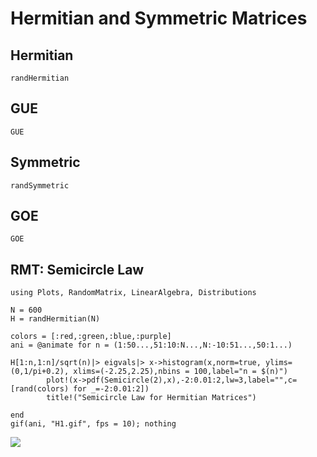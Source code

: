 # Hermitian and Symmetric Matrices

## Hermitian
```@docs
randHermitian
```
## GUE
```@docs
GUE
```

## Symmetric
```@docs
randSymmetric
```

## GOE
```@docs
GOE
```


## RMT: Semicircle Law

```@eval
using Plots, RandomMatrix, LinearAlgebra, Distributions

N = 600
H = randHermitian(N)

colors = [:red,:green,:blue,:purple]
ani = @animate for n = (1:50...,51:10:N...,N:-10:51...,50:1...)

H[1:n,1:n]/sqrt(n)|> eigvals|> x->histogram(x,norm=true, ylims=(0,1/pi+0.2), xlims=(-2.25,2.25),nbins = 100,label="n = $(n)")
        plot!(x->pdf(Semicircle(2),x),-2:0.01:2,lw=3,label="",c=[rand(colors) for _=-2:0.01:2])
        title!("Semicircle Law for Hermitian Matrices")

end 
gif(ani, "H1.gif", fps = 10); nothing
```
![](H1.gif)